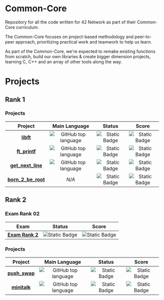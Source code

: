 # Common-Core

Repository for all the code written for 42 Network as part of their Common-Core curriculum.

The Common-Core focuses on project-based methodology and peer-to-peer approach, prioritizing practical work and teamwork
to help us learn.

As part of the Common-Core, we're expected to remake existing functions from scratch, build our own libraries & create
bigger dimension projects, learning C, C++ and an array of other tools along the way.

# Projects

## Rank 1

### Projects

<table align="center" dir="auto">
  <thead>
    <tr>
      <th>Project<br></th>
      <th>Main Language</th>
      <th>Status </th>
      <th>Score</th>
    </tr>
  </thead>
  <tbody>
    <tr>
      <td align="center" dir="auto">
        <a href="https://github.com/Kelho0812/libft"><b>libft<b><a />
      </td>
      <td align="center" dir="auto">
        <img alt="GitHub top language" src="https://img.shields.io/github/languages/top/Kelho0812/libft">
      </td>
      <td align="center" dir="auto">
        <img alt="Static Badge" src="https://img.shields.io/badge/Done-%231f5748">
      </td>
      <td align="center" dir="auto">
        <img alt="Static Badge"
          src="https://img.shields.io/badge/125%2F100%20%20-%F0%9F%8F%86-%231f5748?labelColor=%231f5748">
      </td>
    </tr>
    <tr>
      <td align="center" dir="auto">
        <a href="https://github.com/Kelho0812/ft_printf"><b>ft_printf<b><a />
      </td>
      <td align="center" dir="auto">
        <img alt="GitHub top language" src="https://img.shields.io/github/languages/top/Kelho0812/ft_printf">
      </td>
      <td align="center" dir="auto">
        <img alt="Static Badge" src="https://img.shields.io/badge/Done-%231f5748">
      </td>
      <td align="center" dir="auto">
        <img alt="Static Badge" src="https://img.shields.io/badge/100%2F125-%231f5748">
      </td>
    </tr>
    <tr>
      <td align="center" dir="auto">
        <a href="https://github.com/Kelho0812/get_next_line"><b>get_next_line<b><a />
      </td>
      <td align="center" dir="auto">
        <img alt="GitHub top language" src="https://img.shields.io/github/languages/top/Kelho0812/libft">
      </td>
      <td align="center" dir="auto">
        <img alt="Static Badge" src="https://img.shields.io/badge/Done-%231f5748">
      </td>
      <td align="center" dir="auto">
        <img alt="Static Badge" src="https://img.shields.io/badge/100%2F125-%231f5748">
      </td>
    </tr>
    <tr>
      <td align="center" dir="auto">
        <a href=""><b>born_2_be_root<b><a />
      </td>
      <td align="center" dir="auto">
        <i>N/A<i>
      </td>
      <td align="center" dir="auto">
        <img alt="Static Badge" src="https://img.shields.io/badge/Done-%231f5748">
      </td>
      <td align="center" dir="auto">
        <img alt="Static Badge"
          src="https://img.shields.io/badge/125%2F100%20%20-%F0%9F%8F%86-%231f5748?labelColor=%231f5748">
      </td>
    </tr>
  </tbody>
</table>

## Rank 2

### Exam Rank 02
<table align="center" dir="auto">
  <thead>
    <tr>
      <th>Exam<br></th>
      <th>Status </th>
      <th>Score</th>
    </tr>
  </thead>
  <tbody>
    <tr>
      <td align="center" dir="auto">
        <a href="https://github.com/Kelho0812/libft"><b>Exam Rank 2<b><a />
      </td>
      <td align="center" dir="auto">
        <img alt="Static Badge" src="https://img.shields.io/badge/Done-%231f5748">
      <td align="center" dir="auto">
        <img alt="Static Badge" src="https://img.shields.io/badge/100%2F125-%231f5748">
      </td>
    </tr>
  </tbody>
</table>

### Projects

<table align="center" dir="auto">
  <thead>
    <tr>
      <th>Project<br></th>
      <th>Main Language</th>
      <th>Status </th>
      <th>Score</th>
    </tr>
  </thead>
  <tbody>
    <tr>
      <td align="center" dir="auto">
        <a href="https://github.com/Kelho0812/push_swap"><b>push_swap<b><a />
      </td>
      <td align="center" dir="auto">
        <img alt="GitHub top language" src="https://img.shields.io/github/languages/top/Kelho0812/push_swap">
      </td>
      <td align="center" dir="auto">
        <img alt="Static Badge" src="https://img.shields.io/badge/Waiting%20Review-%23948c1b">
      </td>
      <td align="center" dir="auto">
        <img alt="Static Badge" src="https://img.shields.io/badge/Waiting%20Review-%23948c1b">
      </td>
    </tr>
    <tr>
      <td align="center" dir="auto">
        <a href="https://github.com/Kelho0812/minitalk"><b>minitalk<b><a />
      </td>
      <td align="center" dir="auto">
        <img alt="GitHub top language" src="https://img.shields.io/github/languages/top/Kelho0812/minitalk">
      </td>
      <td align="center" dir="auto">
        <img alt="Static Badge" src="https://img.shields.io/badge/Ongoing-%231b8094">
      </td>
      <td align="center" dir="auto">
        <img alt="Static Badge" src="https://img.shields.io/badge/N/A-%231b8094">
      </td>
    </tr>
  </tbody>
</table>
